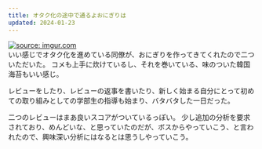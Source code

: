 ```yaml
---
title: オタク化の途中で通るよおにぎりは
updated: 2024-01-23
---
```


<a href="https://imgur.com/X4AXkPu"><img src="https://i.imgur.com/X4AXkPu.jpg" title="source: imgur.com" /></a>  
いい感じでオタク化を進めている同僚が、おにぎりを作ってきてくれたので二ついただいた。
コメも上手に炊けているし、それを巻いている、味のついた韓国海苔もいい感じ。

レビューをしたり、レビューの返事を書いたり、新しく始まる自分にとって初めての取り組みとしての学部生の指導も始まり、バタバタした一日だった。

二つのレビューはまあ良いスコアがついているっぽい。
少し追加の分析を要求されており、めんどいな、と思っていたのだが、ボスからやっていこう、と言われたので、興味深い分析にはなるとは思うしやっていこう。
